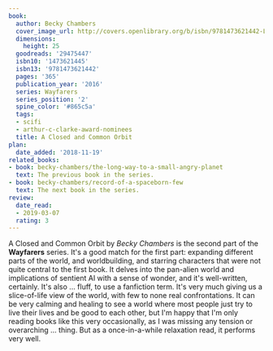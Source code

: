 ```yaml
---
book:
  author: Becky Chambers
  cover_image_url: http://covers.openlibrary.org/b/isbn/9781473621442-L.jpg
  dimensions:
    height: 25
  goodreads: '29475447'
  isbn10: '1473621445'
  isbn13: '9781473621442'
  pages: '365'
  publication_year: '2016'
  series: Wayfarers
  series_position: '2'
  spine_color: '#865c5a'
  tags:
  - scifi
  - arthur-c-clarke-award-nominees
  title: A Closed and Common Orbit
plan:
  date_added: '2018-11-19'
related_books:
- book: becky-chambers/the-long-way-to-a-small-angry-planet
  text: The previous book in the series.
- book: becky-chambers/record-of-a-spaceborn-few
  text: The next book in the series.
review:
  date_read:
  - 2019-03-07
  rating: 3
---
```


A Closed and Common Orbit by *Becky Chambers* is the second part of the **Wayfarers** series. It's a good match for the first part: expanding different parts of the world, and worldbuilding, and starring characters that were not quite central to the first book. It delves into the pan-alien world and implications of sentient AI with a sense of wonder, and it's well-written, certainly. It's also … fluff, to use a fanfiction term. It's very much giving us a slice-of-life view of the world, with few to none real confrontations. It can be very calming and healing to see a world where most people just try to live their lives and be good to each other, but I'm happy that I'm only reading books like this very occasionally, as I was missing any tension or overarching … thing. But as a once-in-a-while relaxation read, it performs very well.
